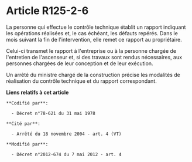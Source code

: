 # Article R125-2-6

La personne qui effectue le contrôle technique établit un rapport indiquant les opérations réalisées et, le cas échéant, les
défauts repérés. Dans le mois suivant la fin de l'intervention, elle remet ce rapport au propriétaire.

Celui-ci transmet le rapport à l'entreprise ou à la personne chargée de l'entretien de l'ascenseur et, si des travaux sont
rendus nécessaires, aux personnes chargées de leur conception et de leur exécution.

Un  arrêté du ministre chargé de la construction précise les modalités de  réalisation du contrôle technique et du rapport
correspondant.

**Liens relatifs à cet article**

	**Codifié par**:

	  - Décret n°78-621 du 31 mai 1978

	**Cité par**:

	  - Arrêté du 18 novembre 2004 - art. 4 (VT)

	**Modifié par**:

	  - Décret n°2012-674 du 7 mai 2012 - art. 4
